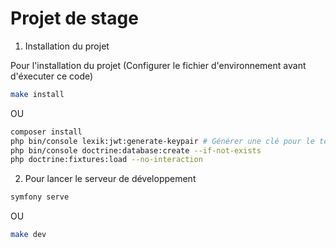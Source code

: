 # Projet de stage

1. Installation du projet

Pour l'installation du projet (Configurer le fichier d'environnement avant d'éxecuter ce code)

```bash
make install
```

OU

```bash
composer install
php bin/console lexik:jwt:generate-keypair # Générer une clé pour le token jwt
php bin/console doctrine:database:create --if-not-exists
php doctrine:fixtures:load --no-interaction
```

2. Pour lancer le serveur de développement

```bash
symfony serve
```

OU

```bash
make dev
```
